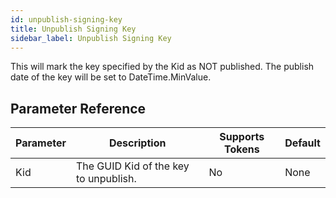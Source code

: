 ```yaml
---
id: unpublish-signing-key
title: Unpublish Signing Key
sidebar_label: Unpublish Signing Key
---
```



This will mark the key specified by the Kid as NOT published. The publish date of the key will be set to DateTime.MinValue.

## Parameter Reference
| Parameter | Description | Supports Tokens | Default |
| -- | -- | -- | -- |
| Kid | The GUID Kid of the key to unpublish. | No | None |
